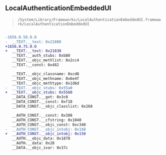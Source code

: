 ## LocalAuthenticationEmbeddedUI

> `/System/Library/Frameworks/LocalAuthenticationEmbeddedUI.framework/LocalAuthenticationEmbeddedUI`

```diff

-1656.0.58.0.0
-  __TEXT.__text: 0x21880
+1656.0.75.0.0
+  __TEXT.__text: 0x21830
   __TEXT.__auth_stubs: 0xb80
   __TEXT.__objc_methlist: 0x2cc4
   __TEXT.__const: 0x482

   __TEXT.__objc_classname: 0xcd8
   __TEXT.__objc_methname: 0x6e4f
   __TEXT.__objc_methtype: 0x1d6d
-  __TEXT.__objc_stubs: 0x55a0
+  __TEXT.__objc_stubs: 0x5560
   __DATA_CONST.__got: 0x3c0
   __DATA_CONST.__const: 0xf18
   __DATA_CONST.__objc_classlist: 0x268

   __AUTH_CONST.__const: 0x388
   __AUTH_CONST.__cfstring: 0x1040
   __AUTH_CONST.__objc_const: 0xc340
-  __AUTH_CONST.__objc_intobj: 0x168
+  __AUTH_CONST.__objc_intobj: 0x150
   __AUTH.__objc_data: 0x1878
   __AUTH.__data: 0x28
   __DATA.__objc_ivar: 0x37c

```
